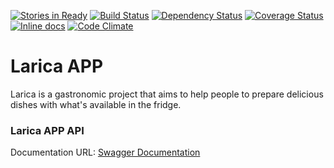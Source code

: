 [![Stories in Ready](https://badge.waffle.io/larica/larica-api.png?label=ready&title=Ready)](https://waffle.io/larica/larica-api)
[![Build Status](https://semaphoreapp.com/api/v1/projects/61bcb211-792d-46c3-b56a-dcb25c72fe5a/255994/badge.png)](https://semaphoreapp.com/pragmaticivan/larica-api)
[![Dependency Status](https://gemnasium.com/larica/larica-api.svg)](https://gemnasium.com/larica/larica-api)
[![Coverage Status](https://img.shields.io/coveralls/larica/larica-api.svg)](https://coveralls.io/r/larica/larica-api)
[![Inline docs](http://inch-ci.org/github/larica/larica-api.svg?branch=master)](http://inch-ci.org/github/larica/larica-api)
[![Code Climate](https://codeclimate.com/github/larica/larica-api/badges/gpa.svg)](https://codeclimate.com/github/larica/larica-api)

# Larica APP
Larica is a gastronomic project that aims to help people to prepare delicious dishes with what's available in the fridge.

### Larica APP API

Documentation URL: [Swagger Documentation](http://larica-api.herokuapp.com/swagger)


